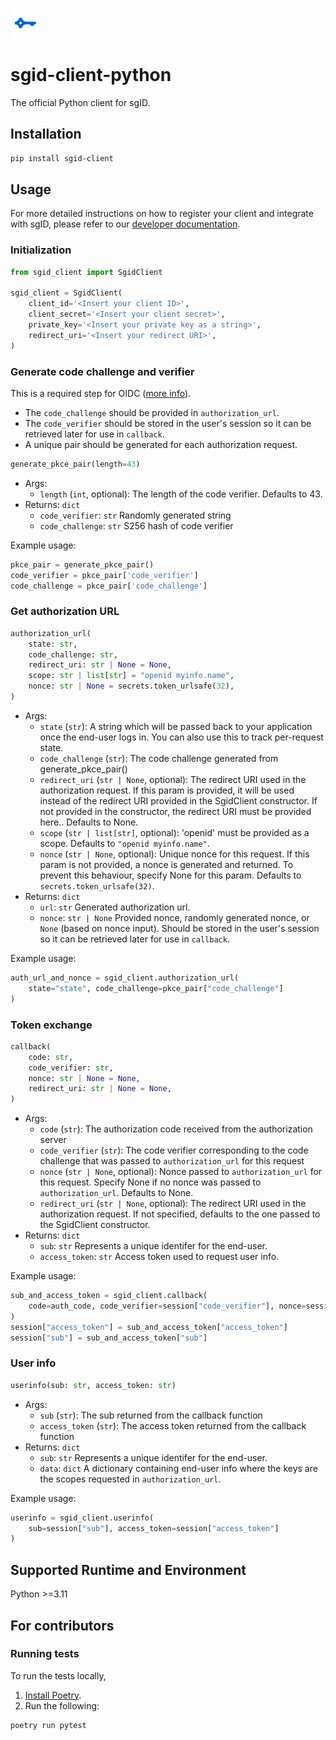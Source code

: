 ![](sgid-logo.png)

# sgid-client-python

The official Python client for sgID.

## Installation

```bash
pip install sgid-client
```

## Usage

For more detailed instructions on how to register your client and integrate with sgID, please refer to our [developer documentation](https://docs.id.gov.sg/).

### Initialization

```python
from sgid_client import SgidClient

sgid_client = SgidClient(
    client_id='<Insert your client ID>',
    client_secret='<Insert your client secret>',
    private_key='<Insert your private key as a string>',
    redirect_uri='<Insert your redirect URI>',
)
```

### Generate code challenge and verifier

This is a required step for OIDC ([more info](https://oauth.net/2/pkce/)).

- The `code_challenge` should be provided in `authorization_url`.
- The `code_verifier` should be stored in the user's session so it can be retrieved later for use in `callback`.
- A unique pair should be generated for each authorization request.

```python
generate_pkce_pair(length=43)
```

- Args:
  - `length` (`int`, optional): The length of the code verifier. Defaults to 43.
- Returns: `dict`
  - `code_verifier`: `str` Randomly generated string
  - `code_challenge`: `str` S256 hash of code verifier

Example usage:

```python
pkce_pair = generate_pkce_pair()
code_verifier = pkce_pair['code_verifier']
code_challenge = pkce_pair['code_challenge']
```

### Get authorization URL

```python
authorization_url(
    state: str,
    code_challenge: str,
    redirect_uri: str | None = None,
    scope: str | list[str] = "openid myinfo.name",
    nonce: str | None = secrets.token_urlsafe(32),
)
```

- Args:
  - `state` (`str`): A string which will be passed back to your application once
    the end-user logs in. You can also use this to track per-request state.
  - `code_challenge` (`str`): The code challenge generated from generate_pkce_pair()
  - `redirect_uri` (`str | None`, optional): The redirect URI used in the authorization
    request. If this param is provided, it will be used instead of the redirect
    URI provided in the SgidClient constructor. If not provided in the constructor,
    the redirect URI must be provided here.. Defaults to None.
  - `scope` (`str | list[str]`, optional): 'openid' must be provided as a
    scope. Defaults to `"openid myinfo.name"`.
  - `nonce` (`str | None`, optional): Unique nonce for this request. If this param is
    not provided, a nonce is generated and returned. To prevent this behaviour,
    specify None for this param. Defaults to `secrets.token_urlsafe(32)`.
- Returns: `dict`
  - `url`: `str` Generated authorization url.
  - `nonce`: `str | None` Provided nonce, randomly generated nonce, or `None` (based on nonce input).
    Should be stored in the user's session so it can be retrieved later for use in `callback`.

Example usage:

```python
auth_url_and_nonce = sgid_client.authorization_url(
    state="state", code_challenge=pkce_pair["code_challenge"]
)
```

### Token exchange

```python
callback(
    code: str,
    code_verifier: str,
    nonce: str | None = None,
    redirect_uri: str | None = None,
)
```

- Args:
  - `code` (`str`): The authorization code received from the authorization server
  - `code_verifier` (`str`): The code verifier corresponding to the code challenge
    that was passed to `authorization_url` for this request
  - `nonce` (`str | None`, optional): Nonce passed to `authorization_url` for this request.
    Specify None if no nonce was passed to `authorization_url`. Defaults to None.
  - `redirect_uri` (`str | None`, optional): The redirect URI used in the authorization
    request. If not specified, defaults to the one passed to the SgidClient constructor.
- Returns: `dict`
  - `sub`: `str` Represents a unique identifer for the end-user.
  - `access_token`: `str` Access token used to request user info.

Example usage:

```python
sub_and_access_token = sgid_client.callback(
    code=auth_code, code_verifier=session["code_verifier"], nonce=session["nonce"]
)
session["access_token"] = sub_and_access_token["access_token"]
session["sub"] = sub_and_access_token["sub"]
```

### User info

```python
userinfo(sub: str, access_token: str)
```

- Args:
  - `sub` (`str`): The sub returned from the callback function
  - `access_token` (`str`): The access token returned from the callback function
- Returns: `dict`
  - `sub`: `str` Represents a unique identifer for the end-user.
  - `data`: `dict` A dictionary containing end-user info where the keys are the scopes requested in `authorization_url`.

Example usage:

```python
userinfo = sgid_client.userinfo(
    sub=session["sub"], access_token=session["access_token"]
)
```

## Supported Runtime and Environment

Python >=3.11

## For contributors

### Running tests

To run the tests locally,

1. [Install Poetry](https://python-poetry.org/docs/#installation).
2. Run the following:

```bash
poetry run pytest
```
